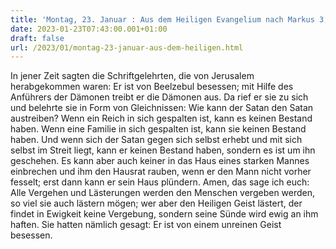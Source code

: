 ```yaml
---
title: 'Montag, 23. Januar : Aus dem Heiligen Evangelium nach Markus 3,22-30.'
date: 2023-01-23T07:43:00.001+01:00
draft: false
url: /2023/01/montag-23-januar-aus-dem-heiligen.html
---
```


In jener Zeit sagten die Schriftgelehrten, die von Jerusalem herabgekommen waren: Er ist von Beelzebul besessen; mit Hilfe des Anführers der Dämonen treibt er die Dämonen aus. Da rief er sie zu sich und belehrte sie in Form von Gleichnissen: Wie kann der Satan den Satan austreiben? Wenn ein Reich in sich gespalten ist, kann es keinen Bestand haben. Wenn eine Familie in sich gespalten ist, kann sie keinen Bestand haben. Und wenn sich der Satan gegen sich selbst erhebt und mit sich selbst im Streit liegt, kann er keinen Bestand haben, sondern es ist um ihn geschehen. Es kann aber auch keiner in das Haus eines starken Mannes einbrechen und ihm den Hausrat rauben, wenn er den Mann nicht vorher fesselt; erst dann kann er sein Haus plündern. Amen, das sage ich euch: Alle Vergehen und Lästerungen werden den Menschen vergeben werden, so viel sie auch lästern mögen; wer aber den Heiligen Geist lästert, der findet in Ewigkeit keine Vergebung, sondern seine Sünde wird ewig an ihm haften. Sie hatten nämlich gesagt: Er ist von einem unreinen Geist besessen.
